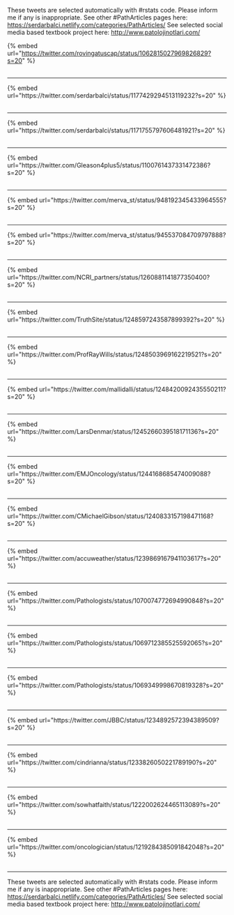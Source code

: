 

These tweets are selected automatically with #rstats code. Please inform me if any is inappropriate.
See other #PathArticles pages here: https://serdarbalci.netlify.com/categories/PathArticles/ 
See selected social media based textbook project here: http://www.patolojinotlari.com/

{% embed url="https://twitter.com/rovingatuscap/status/1062815027969826829?s=20" %}<br>
<br>
<hr>
{% embed url="https://twitter.com/serdarbalci/status/1177429294513119232?s=20" %}<br>
<br>
<hr>
{% embed url="https://twitter.com/serdarbalci/status/1171755797606481921?s=20" %}<br>
<br>
<hr>
{% embed url="https://twitter.com/Gleason4plus5/status/1100761437331472386?s=20" %}<br>
<br>
<hr>
{% embed url="https://twitter.com/merva_st/status/948192345433964555?s=20" %}<br>
<br>
<hr>
{% embed url="https://twitter.com/merva_st/status/945537084709797888?s=20" %}<br>
<br>
<hr>
{% embed url="https://twitter.com/NCRI_partners/status/1260881141877350400?s=20" %}<br>
<br>
<hr>
{% embed url="https://twitter.com/TruthSite/status/1248597243587899392?s=20" %}<br>
<br>
<hr>
{% embed url="https://twitter.com/ProfRayWills/status/1248503969162219521?s=20" %}<br>
<br>
<hr>
{% embed url="https://twitter.com/mallidalli/status/1248420092435550211?s=20" %}<br>
<br>
<hr>
{% embed url="https://twitter.com/LarsDenmar/status/1245266039518171136?s=20" %}<br>
<br>
<hr>
{% embed url="https://twitter.com/EMJOncology/status/1244168685474009088?s=20" %}<br>
<br>
<hr>
{% embed url="https://twitter.com/CMichaelGibson/status/1240833157198471168?s=20" %}<br>
<br>
<hr>
{% embed url="https://twitter.com/accuweather/status/1239869167941103617?s=20" %}<br>
<br>
<hr>
{% embed url="https://twitter.com/Pathologists/status/1070074772694990848?s=20" %}<br>
<br>
<hr>
{% embed url="https://twitter.com/Pathologists/status/1069712385525592065?s=20" %}<br>
<br>
<hr>
{% embed url="https://twitter.com/Pathologists/status/1069349998670819328?s=20" %}<br>
<br>
<hr>
{% embed url="https://twitter.com/JBBC/status/1234892572394389509?s=20" %}<br>
<br>
<hr>
{% embed url="https://twitter.com/cindrianna/status/1233826050221789190?s=20" %}<br>
<br>
<hr>
{% embed url="https://twitter.com/sowhatfaith/status/1222002624465113089?s=20" %}<br>
<br>
<hr>
{% embed url="https://twitter.com/oncologician/status/1219284385091842048?s=20" %}<br>
<br>
<hr>


These tweets are selected automatically with #rstats code. Please inform me if any is inappropriate.
See other #PathArticles pages here: https://serdarbalci.netlify.com/categories/PathArticles/ 
See selected social media based textbook project here: http://www.patolojinotlari.com/
